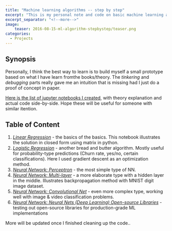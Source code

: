 ```yaml
---
title: "Machine learning algorithms -- step by step"
excerpt: "This is my personal note and code on basic machine learning algorithms -- from regression to neural networks." 
excerpt_separator: "<!--more-->"
image:
    teaser: 2016-08-15-ml-algorithm-stepbystep/teaser.png
categories:
  - Projects
---
```


## Synopsis

Personally, I think the best way to learn is to build myself a small prototype based on what I have learn fromthe books/theory. The *tinkering* and *debugging* parts really gave me an intuition that is missing had I just do a proof of concept in paper. 


[Here is the list of jupyter notebooks I created](https://github.com/simpleblob/ml_algorithms_stepbystep), with theory explanation and actual code side-by-side. Hope these will be useful for someone with similar itention.
 
## Table of Content

1. *[Linear Regression](https://github.com/simpleblob/ml_algorithms_stepbystep/blob/master/algo_example_linear_regression.ipynb)* - the basics of the basics. This notebook illustrates the solution in closed form using matrix in python.
2. *[Logistic Regression](https://github.com/simpleblob/ml_algorithms_stepbystep/blob/master/algo_example_logistic_regression_and_optimization_methods.ipynb)* - another bread and butter algorithm. Mostly useful for probability-type predictions (Churn rate, yes/no, certain classifications). Here I used gradient descent as an optimization method.
3. *[Neural Network: Perceptron](https://github.com/simpleblob/ml_algorithms_stepbystep/blob/master/algo_example_NN_perceptron.ipynb)* - the most simple type of NN. 
4. *[Neural Network: Multi-layer](https://github.com/simpleblob/ml_algorithms_stepbystep/blob/master/algo_example_NN_multilayer_FNN.ipynb)* - a more elaborate type with a hidden layer in the middle. Illustrates backpropagation method with MNIST digit image dataset.
5. *[Neural Network: Convolutional Net](https://github.com/simpleblob/ml_algorithms_stepbystep/blob/master/algo_example_NN_multilayer_CNN.ipynb)* - even more complex type, working well with image & video classification problems. 
6. *[Neural Network: Neural Nets (Deep Learning) Open-source Libraries](https://github.com/simpleblob/ml_algorithms_stepbystep/blob/master/algo_example_NN_multilayer_CNN_libraries.ipynb)* - testing out open-source libraries for production-grade ML implementations


More will be updated once I finished cleaning up the code..
